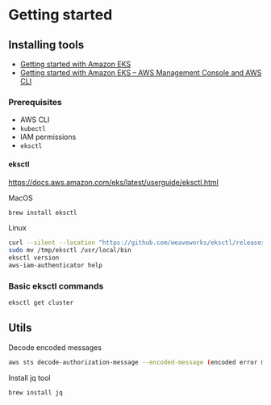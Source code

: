# Getting started

## Installing tools
- [Getting started with Amazon EKS](https://docs.aws.amazon.com/eks/latest/userguide/getting-started-eksctl.html)
- [Getting started with Amazon EKS – AWS Management Console and AWS CLI](https://docs.aws.amazon.com/eks/latest/userguide/getting-started-console.html)

### Prerequisites
- AWS CLI
- `kubectl`
- IAM permissions
- `eksctl`

#### eksctl
https://docs.aws.amazon.com/eks/latest/userguide/eksctl.html

MacOS
```bash
brew install eksctl
```

Linux
```bash
curl --silent --location "https://github.com/weaveworks/eksctl/releases/latest/download/eksctl_$(uname -s)_amd64.tar.gz" | tar xz -C /tmp
sudo mv /tmp/eksctl /usr/local/bin
eksctl version
aws-iam-authenticator help
```

### Basic eksctl commands
```bash
eksctl get cluster
```

## Utils
Decode encoded messages
```bash
aws sts decode-authorization-message --encoded-message (encoded error message) --query DecodedMessage --output text | jq '.'
```

Install jq tool
```bash
brew install jq
```